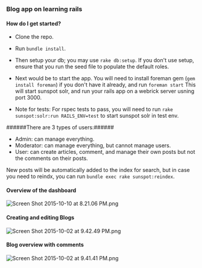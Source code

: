 ### Blog app on learning rails ###

#### How do I get started? ####
- Clone the repo.
- Run `bundle install`.
- Then setup your db; you may use `rake db:setup`. If you don't use setup, ensure that you run the seed file to populate the default roles.
- Next would be to start the app. You will need to install foreman gem (`gem install foreman`) if you don't have it already, and run
 `foreman start`
This will start sunspot solr, and run your rails app on a webrick server usning port 3000.

- Note for tests:
For rspec tests to pass, you will need to run `rake sunspot:solr:run RAILS_ENV=test` to start sunspot solr in test env.

######There are 3 types of users:######

- Admin: can manage everything.
- Moderator: can manage everything, but cannot manage users.
- User: can create articles, comment, and manage their own posts but not the comments on their posts.

New posts will be automatically added to the index for search, but in case you need to reindx, you can run `bundle exec rake sunspot:reindex`.

#### Overview of the dashboard ####
![Screen Shot 2015-10-10 at 8.21.06 PM.png](https://bitbucket.org/repo/eMrKMB/images/485102621-Screen%20Shot%202015-10-10%20at%208.21.06%20PM.png)

#### Creating and editing Blogs ####
![Screen Shot 2015-10-02 at 9.42.49 PM.png](https://bitbucket.org/repo/eMrKMB/images/2714391210-Screen%20Shot%202015-10-02%20at%209.42.49%20PM.png)

#### Blog overview with comments ####
![Screen Shot 2015-10-02 at 9.41.41 PM.png](https://bitbucket.org/repo/eMrKMB/images/1899669627-Screen%20Shot%202015-10-02%20at%209.41.41%20PM.png)